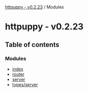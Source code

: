 [httpuppy - v0.2.23](README.md) / Modules

# httpuppy - v0.2.23

## Table of contents

### Modules

- [index](modules/index.md)
- [router](modules/router.md)
- [server](modules/server.md)
- [types/server](modules/types_server.md)
